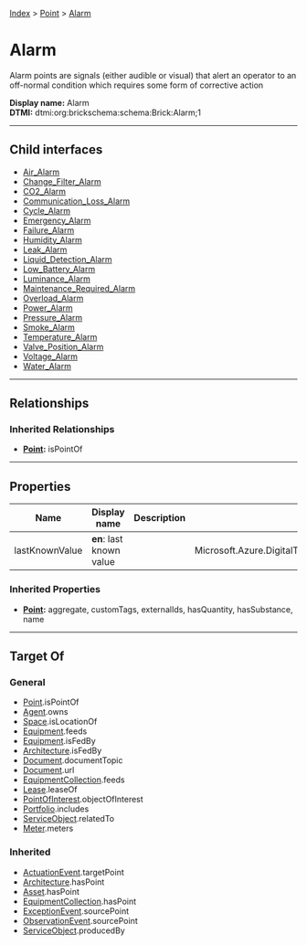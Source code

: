 [Index](../../index.md) > [Point](../Point.md) > [Alarm](#)
# Alarm

Alarm points are signals (either audible or visual) that alert an operator to an off-normal condition which requires some form of corrective action


**Display name:** Alarm<br />
**DTMI:** dtmi:org:brickschema:schema:Brick:Alarm;1

---

## Child interfaces
* [Air_Alarm](Air-/Air_Alarm.md)
* [Change_Filter_Alarm](Change_Filter-.md)
* [CO2_Alarm](CO2-/CO2_Alarm.md)
* [Communication_Loss_Alarm](Communication_Loss-.md)
* [Cycle_Alarm](Cycle-/Cycle_Alarm.md)
* [Emergency_Alarm](Emergency-/Emergency_Alarm.md)
* [Failure_Alarm](Failure-/Failure_Alarm.md)
* [Humidity_Alarm](Humidity-/Humidity_Alarm.md)
* [Leak_Alarm](Leak-/Leak_Alarm.md)
* [Liquid_Detection_Alarm](Liquid_Detection-.md)
* [Low_Battery_Alarm](Low_Battery-.md)
* [Luminance_Alarm](Luminance-.md)
* [Maintenance_Required_Alarm](Maintenance_Required-.md)
* [Overload_Alarm](Overload-.md)
* [Power_Alarm](Power-/Power_Alarm.md)
* [Pressure_Alarm](Pressure-/Pressure_Alarm.md)
* [Smoke_Alarm](Smoke-/Smoke_Alarm.md)
* [Temperature_Alarm](Temperature-/Temperature_Alarm.md)
* [Valve_Position_Alarm](Valve_Position-.md)
* [Voltage_Alarm](Voltage-/Voltage_Alarm.md)
* [Water_Alarm](Water-/Water_Alarm.md)

---

## Relationships

### Inherited Relationships
* **[Point](../Point.md):** isPointOf

---

## Properties

|Name|Display name|Description|Schema|Writable|
|-|-|-|-|-|
|lastKnownValue|**en**: last known value||Microsoft.Azure.DigitalTwins.Parser.Models.DTObjectInfo|True|
### Inherited Properties
* **[Point](../Point.md):** aggregate, customTags, externalIds, hasQuantity, hasSubstance, name

---

## Target Of
### General
* [Point](../Point.md).isPointOf
* [Agent](../../Agent/Agent.md).owns
* [Space](../../Space/Space.md).isLocationOf
* [Equipment](../../Asset/Equipment/Equipment.md).feeds
* [Equipment](../../Asset/Equipment/Equipment.md).isFedBy
* [Architecture](../../Space/Architecture/Architecture.md).isFedBy
* [Document](../../Information/Document/Document.md).documentTopic
* [Document](../../Information/Document/Document.md).url
* [EquipmentCollection](../../Collection/Equipment-.md).feeds
* [Lease](../../Event/Lease.md).leaseOf
* [PointOfInterest](../../Information/PointOfInterest.md).objectOfInterest
* [Portfolio](../../Collection/Portfolio.md).includes
* [ServiceObject](../../Information/ServiceObject/ServiceObject.md).relatedTo
* [Meter](../../Asset/Equipment/Meter/Meter.md).meters
### Inherited
* [ActuationEvent](../../Event/Point-/ActuationEvent.md).targetPoint
* [Architecture](../../Space/Architecture/Architecture.md).hasPoint
* [Asset](../../Asset/Asset.md).hasPoint
* [EquipmentCollection](../../Collection/Equipment-.md).hasPoint
* [ExceptionEvent](../../Event/Point-/ExceptionEvent.md).sourcePoint
* [ObservationEvent](../../Event/Point-/ObservationEvent/ObservationEvent.md).sourcePoint
* [ServiceObject](../../Information/ServiceObject/ServiceObject.md).producedBy

